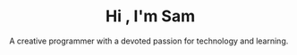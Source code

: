 <h1 align="center">Hi , I'm Sam</h1>

<p>A creative programmer with a devoted passion for technology and learning. </p>



